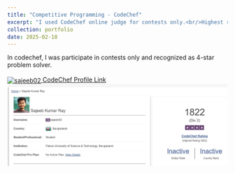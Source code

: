 ```yaml
---
title: "Competitive Programming - CodeChef"
excerpt: "I used CodeChef online judge for contests only.<br/>Highest rating: 1822 (4-Star) <img src='/images/CodeChef.jpg'>"
collection: portfolio
date: 2025-02-18
---
```


In codechef, I was participate in contests only and recognized as 4-star problem solver. 
 <br> <br>
<a href="https://www.codechef.com/users/sajeeb02" target="blank" bg-color="white"><img align="center" src="https://www.svgrepo.com/show/305880/codechef.svg" alt="sajeeb02" height="30" width="40" /> CodeChef Profile Link </a> 
<img src='/images/CodeChef.jpg'>